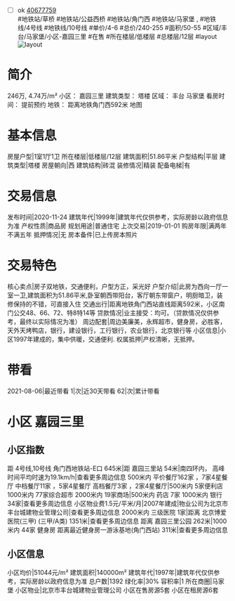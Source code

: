 - [ ] ok [40677759](https://bj.5i5j.com/ershoufang/40677759.html)  
 #地铁站/草桥 #地铁站/公益西桥 #地铁站/角门西 #地铁站/马家堡 ,  #地铁线/4号线 #地铁线/10号线
#单价/4-6 #总价/240-255 #面积/50-55   #区域/丰台/马家堡/小区-嘉园三里 #在售 #所在楼层/低楼层 #总楼层/12层 #layout 
![layout](http://image2a.5i5j.com/bdir/layout/8df7e4c898a441f5ba348e3c9bfcbd69.jpg_P5.jpg) 
# 简介 
 246万,  4.74万/m² 
小区： 嘉园三里
建筑类型： 塔楼
区域： 丰台 马家堡
看房时间： 提前预约
地铁： 距离地铁角门西592米 地图
# 基本信息 
 房屋户型|1室1厅1卫
所在楼层|低楼层/12层
建筑面积|51.86平米
户型结构|平层
建筑类型|塔楼
房屋朝向|西
建筑结构|砖混
装修情况|精装
配备电梯|有
# 交易信息 
 发布时间|2020-11-24
建筑年代|1999年|建筑年代仅供参考，实际房龄以政府信息为准
产权性质|商品房
规划用途|普通住宅
上次交易|2019-01-01
购房年限|满两年不满五年
抵押情况|无
房本备件|已上传房本照片
# 交易特色 
 核心卖点|房子双地铁，交通便利，户型方正，采光好
户型介绍|此房为西向一厅一室一卫,建筑面积为51.86平米,卧室朝西带阳台，客厅朝东带窗户，明厨暗卫，装修保持的不错，可直接入住
交通出行|距离地铁角门西站直线距离592米，小区南门公交48、66、72、特8特14等
贷款情况|业主接受：均可。（贷款情况仅供参考，最终以实际情况为准）
周边配套|周边美廉美，永辉超市，健身房，必胜客，天外天烤鸭店，银行，建设银行，工行银行，农业银行，北京银行等
小区信息|小区1997年建成的，集中供暖，交通便利.
权属抵押|产权清晰，无抵押。
# 带看 
 2021-08-06|最近带看	 1|次|近30天带看	 62|次|累计带看
# 小区 嘉园三里
## 小区指数 
 距 4号线,10号线 角门西地铁站-E口 645米|距 嘉园三里站 54米|南四环内， 高峰时间平均时速为19.1km/h|查看更多周边信息
500米内 平价餐厅162家 ，7家4星餐厅
中档餐厅11家 ，5家4星餐厅
高档餐厅3家 ，2家4星餐厅|500米内 5家便利店
1000米内 77家综合超市
2000米内 19家商场|500米内 药店 7家
1000米内 银行 34家|查看更多周边信息
小区物业费1.5元/平米/月|2007年建成|物业公司为北京市丰台城建物业管理公司|查看更多周边信息
2000米内 三级医院 1家|距离 北京博爱医院(三甲) (三甲/A类) 1351米|查看更多周边信息
距离 嘉园三里公园 262米|1000米内 44家 健身房
距离最近健身房一游泳基地(角门西站) 311米|查看更多周边信息
## 小区信息 
 小区均价|51044元/m²
建筑面积|140000m²
建筑年代|1997年|建筑年代仅供参考，实际房龄以政府信息为准
总户数|1392
绿化率|30%
容积率|1
所在商圈|马家堡
小区物业|北京市丰台城建物业管理公司
小区在售房源5套
小区在租房源6套
